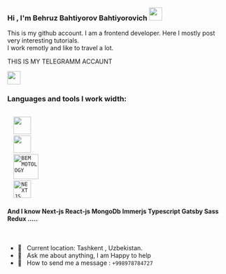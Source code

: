 ### Hi , I'm Behruz Bahtiyorov Bahtiyorovich <img src="https://media.giphy.com/media/hvRJCLFzcasrR4ia7z/giphy.gif" width="30px" height="30px"/>

This is my github account. I am a frontend developer. Here I mostly post very interesting tutorials. <br/>
I work remotly and like to travel a lot.

<div>
  <div class="telgram-link">
    <p>THIS IS MY TELEGRAMM ACCAUNT</p>
      <a href="https://t.me/MusLim_4727">
      <img src="https://papik.pro/uploads/posts/2022-01/1643603259_12-papik-pro-p-logotip-telegram-12.png" width="30px"/>
      </a>
  </div>
</div>

### Languages and tools I work width:

<code>
  <img src="https://skillup.mk/assets/img/javascript-logo.png" width="40px"/>
  <img src="https://static.codedojo.ru/assets/images/topics/typescript.png" width="40px"/>
  <img src="https://go.imgsmail.ru/imgpreview?key=11032089c68c599f&mb=imgdb_preview_exp" width="57px" alt="BEM MOTOLOGY"/>
  <img src="https://miro.medium.com/max/1400/1*LvA59wJi3O9jTMQQsw_cRA.png" width="40px" alt="NEXT JS"/>
</code>

#### And I know Next-js React-js MongoDb Immerjs Typescript Gatsby Sass Redux .....

<br/>

- 📍 &nbsp; Current location: Tashkent , Uzbekistan.
- 📜 &nbsp; Ask me about anything, I am Happy to help
- 📲 &nbsp; How to send me a message : <code>+998978784727</code>


